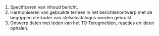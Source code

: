 1. Specificeren van inhoud bericht.
2. Harmoniseren van gebruikte termen in het berichtenontwerp met de begrippen die kader van stelselcatalogus worden gebruikt.
3. Ontwerp delen met leden van het TO Terugmelden, reacties en ideen ophalen.
